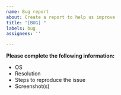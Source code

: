 ```yaml
---
name: Bug report
about: Create a report to help us improve
title: "[BUG] "
labels: bug
assignees: ''

---
```


**Please complete the following information:**
 - OS
 - Resolution
 - Steps to reproduce the issue
 - Screenshot(s)
